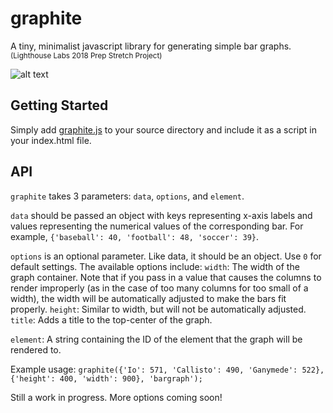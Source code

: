 # graphite
A tiny, minimalist javascript library for generating simple bar graphs.\
<sub>(Lighthouse Labs 2018 Prep Stretch Project)</sub>

![alt text](https://cdn.rawgit.com/jonathandannel/graphite/b5cbc9eb/graphite.png)

## Getting Started
Simply add [graphite.js](https://github.com/jonathandannel/graphite/blob/master/graphite.js) to your source directory and include it as a script in your index.html file.

## API
`graphite` takes 3 parameters: `data`, `options`, and `element`.

`data` should be passed an object with keys representing x-axis labels and values representing the numerical values of the corresponding bar. For example, `{'baseball': 40, 'football': 48, 'soccer': 39}`.

`options` is an optional parameter. Like data, it should be an object. Use `0` for default settings. The available options include:
`width`: The width of the graph container. Note that if you pass in a value that causes the columns to render improperly (as in the case of too many columns for too small of a width), the width will be automatically adjusted to make the bars fit properly.
`height`: Similar to width, but will not be automatically adjusted.
`title`: Adds a title to the top-center of the graph.

`element`: A string containing the ID of the element that the graph will be rendered to.

Example usage: `graphite({'Io': 571, 'Callisto': 490, 'Ganymede': 522}, {'height': 400, 'width': 900}, 'bargraph');`

Still a work in progress. More options coming soon!
